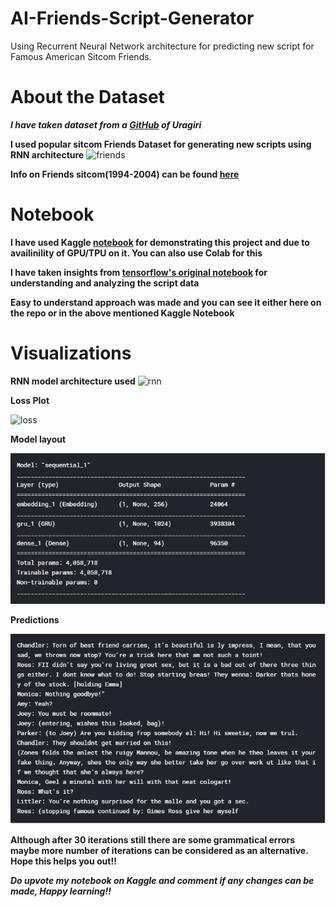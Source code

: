 # AI-Friends-Script-Generator
Using Recurrent Neural Network architecture for predicting new script for Famous American Sitcom Friends.

# About the Dataset 

***I have taken dataset from a [GitHub](https://raw.githubusercontent.com/uragirii/Friends-Generator/master/Data/Friends_Transcript.txt) of Uragiri***

**I used popular sitcom Friends Dataset for generating new scripts using RNN architecture**
![friends](https://pmcvariety.files.wordpress.com/2020/02/friends.jpg?w=681&h=383&crop=1)

**Info on Friends sitcom(1994-2004) can be found [here](https://en.wikipedia.org/wiki/Friends)**

# Notebook 

**I have used Kaggle [notebook](https://www.kaggle.com/digvijayyadav/ai-friends-script-generator?scriptVersionId=36381592) for demonstrating this project and due to availinility of GPU/TPU on it. You can also use Colab for this**

**I have taken insights from [tensorflow's original notebook](https://www.tensorflow.org/tutorials/text/text_generation) for understanding and analyzing the script data**

**Easy to understand approach was made and you can see it either here on the repo or in the above mentioned Kaggle Notebook**

# Visualizations

**RNN model architecture used**
![rnn](https://www.tensorflow.org/tutorials/text/images/text_generation_training.png)

**Loss Plot**

![loss](https://www.kaggleusercontent.com/kf/36381592/eyJhbGciOiJkaXIiLCJlbmMiOiJBMTI4Q0JDLUhTMjU2In0..pEOhVWNI0GG0G6jd58Y7VA.TzZNXlxqd2qNSXETqUHTJBDPjst-Y8Z3ytytBF3MBXoFH3817z68udb2hlDu5wYMUI6rdC5Gu_gRmwEHpKmQIVW_PwWndRHwVolnqgsvTmK4nPxRwjUZvRmnayeXboJ3QQ5_TPwfaFEj-I04hDMCHdf8-E2ono-wbHzq1c8VYI6wsLgLptLW_kyM4xfTXCw7eIho6QOXorkjEhGrRGD0pSkDSI03y_rikbvrDeobfnc8o9GNBYUFG1S7JhHeLl04X88XRVeIT95_Rw24YLuXMxiwOFAyu5YscD7fjbvq9_tVjGlOF6PCfOBSkpVucWDK1bRh0ZrpyDYLxsY31hCKw7MO8Lw8v5l0xjmY9cDtcykFlEjgvnUuztsOvERFfymqV__1jjzLpe79Xgg1OxNTFo1Iw9NjibfDVWqB8XZJyjQ2ytJ0nDEBsru4eSrL-xF_TNNbdFMIGjqBBk9qrgvswAx3CSLbskzUiz0W-It8HLx_8PtU4YXa6LldKsYcDSaEqNQp65jUp2ehk8Xv1UIDzl9xyxNJ3J06OU2cIBDieW6r1ZdbPC5P-e3hAKu5000QjRJz8Vg61Icr_G4qCcRzYBUUnFv-h3MRo9fUz-s2EpYBnuzuWXHLFwlqT9ie8mDhqVbVb37tR0KloWgHLK2kDgjESxG9XVEJ1dGJD0uE6EI.QLIN2U7rrxfFxBfBEVSEnA/__results___files/__results___43_1.png)

**Model layout**

![summary](Capture.PNG)

**Predictions**

![prediction](Capture1.PNG)

**Although after 30 iterations still there are some grammatical errors maybe more number of iterations can be considered as an alternative. Hope this helps you out!!**

***Do upvote my notebook on Kaggle and comment if any changes can be made, Happy learning!!***
